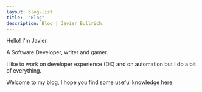 ```yaml
---
layout: blog-list
title:  "Blog"
description: Blog | Javier Bullrich.
---
```

Hello! I'm Javier.

A Software Developer, writer and gamer.

I like to work on developer experience (DX) and on automation but I do a bit of everything.

Welcome to my blog, I hope you find some useful knowledge here.